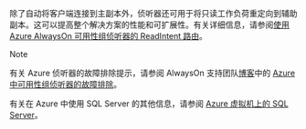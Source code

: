 除了自动将客户端连接到主副本外，侦听器还可用于将只读工作负荷重定向到辅助副本。这可以提高整个解决方案的性能和可扩展性。有关详细信息，请参阅[使用 Azure AlwaysOn 可用性组侦听器的 ReadIntent 路由](http://blogs.msdn.com/b/alwaysonpro/archive/2014/03/31/use-readintent-routing-with-azure-alwayson-availability-group-listener.aspx)。

>[!NOTE]
> 有关 Azure 侦听器的故障排除提示，请参阅 AlwaysOn 支持团队[博客](http://blogs.msdn.com/b/alwaysonpro/)中的 [Azure 中可用性组侦听器的故障排除](http://blogs.msdn.com/b/alwaysonpro/archive/2016/02/01/troubleshooting-availability-group-listener-in-azure.aspx)。

有关在 Azure 中使用 SQL Server 的其他信息，请参阅 [Azure 虚拟机上的 SQL Server](../articles/virtual-machines/virtual-machines-windows-sql-server-iaas-overview.md)。

<!---HONumber=Mooncake_0314_2016-->